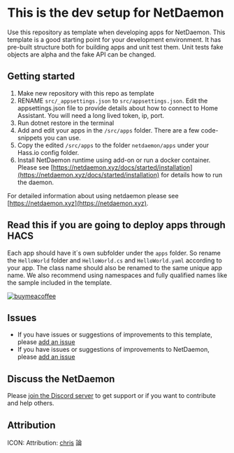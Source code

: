 # This is the dev setup for NetDaemon

Use this repository as template when developing apps for NetDaemon. This template is a good starting point for your development environment. It has pre-built structure both for building apps and unit test them. Unit tests fake objects are alpha and the fake API can be changed.

## Getting started

1. Make new repository with this repo as template
2. RENAME `src/_appsettings.json` to `src/appsettings.json`. Edit the appsettings.json file to provide details about how to connect to Home Assistant. You will need a long lived token, ip, port.
3. Run dotnet restore in the terminal
4. Add and edit your apps in the `/src/apps` folder. There are a few code-snippets you can use.
5. Copy the edited `/src/apps` to the folder `netdaemon/apps` under your Hass.io config folder. 
6. Install NetDaemon runtime using add-on or run a docker container. Please see [https://netdaemon.xyz/docs/started/installation](https://netdaemon.xyz/docs/started/installation) for details how to run the daemon.

For detailed information about using netdaemon please see [https://netdaemon.xyz](https://netdaemon.xyz).

## Read this if you are going to deploy apps through HACS

Each app should have it´s own subfolder under the `apps` folder. So rename the `HelloWorld` folder and `HelloWorld.cs` and `HelloWorld.yaml` according to your app. The class name should also be renamed to the same unique app name. We also recommend using namespaces and fully qualified names like the sample included in the template.

[![buymeacoffee](https://www.buymeacoffee.com/assets/img/custom_images/orange_img.png)](https://www.buymeacoffee.com/ij1qXRM6E)

## Issues

- If you have issues or suggestions of improvements to this template, please [add an issue](https://github.com/net-daemon/netdaemon-app-template)
- If you have issues or suggestions of improvements to NetDaemon, please [add an issue](https://github.com/net-daemon/netdaemon/issues)

## Discuss the NetDaemon

Please [join the Discord server](https://discord.gg/K3xwfcX) to get support or if you want to contribute and help others.

## Attribution

ICON: Attribution: [chris](https://commons.wikimedia.org/wiki/User:Chrkl) 論
